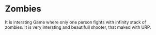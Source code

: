 # Zombies
It is intersting Game where only one person fights with infinity stack of zombies. It is very intersting and beautifull shooter, that maked with URP.
